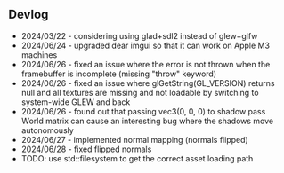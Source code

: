 ## Devlog
- 2024/03/22 - considering using glad+sdl2 instead of glew+glfw
- 2024/06/24 - upgraded dear imgui so that it can work on Apple M3 machines
- 2024/06/26 - fixed an issue where the error is not thrown when the framebuffer is incomplete (missing "throw" keyword)
- 2024/06/26 - fixed an issue where glGetString(GL_VERSION) returns null and all textures are missing and not loadable by switching to system-wide GLEW and back
- 2024/06/26 - found out that passing vec3(0, 0, 0) to shadow pass World matrix can cause an interesting bug where the shadows move autonomously
- 2024/06/27 - implemented normal mapping (normals flipped)
- 2024/06/28 - fixed flipped normals
- TODO: use std::filesystem to get the correct asset loading path